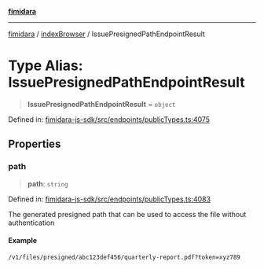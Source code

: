 [**fimidara**](../../README.md)

***

[fimidara](../../modules.md) / [indexBrowser](../README.md) / IssuePresignedPathEndpointResult

# Type Alias: IssuePresignedPathEndpointResult

> **IssuePresignedPathEndpointResult** = `object`

Defined in: [fimidara-js-sdk/src/endpoints/publicTypes.ts:4075](https://github.com/softkave/fimidara/blob/feac071900ab8644442d355e5cb5db9df2f34600/fimidara-js-sdk/src/endpoints/publicTypes.ts#L4075)

## Properties

### path

> **path**: `string`

Defined in: [fimidara-js-sdk/src/endpoints/publicTypes.ts:4083](https://github.com/softkave/fimidara/blob/feac071900ab8644442d355e5cb5db9df2f34600/fimidara-js-sdk/src/endpoints/publicTypes.ts#L4083)

The generated presigned path that can be used to access the file without authentication

#### Example

```
/v1/files/presigned/abc123def456/quarterly-report.pdf?token=xyz789
```
